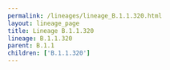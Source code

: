 ```yaml
---
permalink: /lineages/lineage_B.1.1.320.html
layout: lineage_page
title: Lineage B.1.1.320
lineage: B.1.1.320
parent: B.1.1
children: ['B.1.1.320']
---
```

